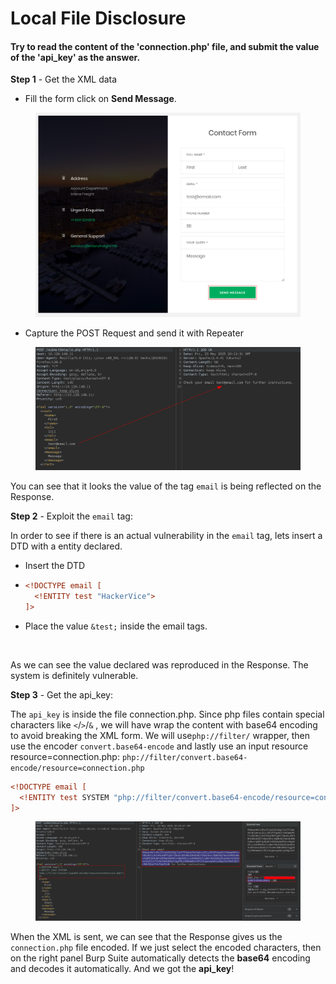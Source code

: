 # Local File Disclosure

#### Try to read the content of the 'connection.php' file, and submit the value of the 'api\_key' as the answer.

**Step 1** - Get the XML data

* Fill the form click on **Send Message**.

<figure><img src="../../../.gitbook/assets/image (1) (1) (1) (1) (1) (1) (1).png" alt=""><figcaption></figcaption></figure>

* Capture the POST Request and send it with Repeater

<figure><img src="../../../.gitbook/assets/image (2) (1) (1) (1) (1) (1).png" alt=""><figcaption></figcaption></figure>

You can see that it looks the value of the tag `email` is being reflected on the Response.

**Step 2** - Exploit the `email` tag:

In order to see if there is an actual vulnerability in the `email` tag, lets insert a DTD with a entity declared.

* Insert the DTD
* ```xml
  <!DOCTYPE email [
    <!ENTITY test "HackerVice">
  ]>
  ```
* Place the value `&test;` inside the email tags.

<figure><img src="../../../.gitbook/assets/image (3) (1) (1) (1) (1) (1).png" alt=""><figcaption></figcaption></figure>

As we can see the value declared was reproduced in the Response. The system is definitely vulnerable.

**Step 3** - Get the api\_key:

The `api_key` is inside the file connection.php. Since php files contain special characters like `<`/`>`/`&` , we will have wrap the content with base64 encoding to avoid breaking the XML form. We will use`php://filter/` wrapper,  then use the encoder `convert.base64-encode` and lastly use an input resource resource=connection.php: `php://filter/convert.base64-encode/resource=connection.php`&#x20;

```xml
<!DOCTYPE email [
  <!ENTITY test SYSTEM "php://filter/convert.base64-encode/resource=connection.php">
]>
```

<figure><img src="../../../.gitbook/assets/image (248).png" alt=""><figcaption></figcaption></figure>

When the XML is sent, we can see that the Response gives us the `connection.php` file encoded. If we just select the encoded characters, then on the right panel Burp Suite automatically detects the **base64** encoding and decodes it automatically. And we got the **api\_key**!
